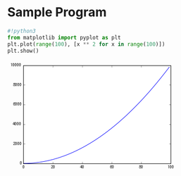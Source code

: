 # Sample Program
```Python
#!python3
from matplotlib import pyplot as plt
plt.plot(range(100), [x ** 2 for x in range(100)])
plt.show()
```

![](data:image/png;base64,iVBORw0KGgoAAAANSUhEUgAAAYEAAAD/CAYAAAAXBmohAAAABHNCSVQICAgIfAhkiAAAAAlwSFlz%0AAAALEgAACxIB0t1+/AAAGsRJREFUeJzt3XmUVOWdxvHvzwUYJrKIaY0LQROiUSJhkeCCtEvEoIiy%0AGAYdHUHMIS7HjEs0MWMbHWeSgyaIDBHCcQeR1USCGLGLrWk20agoKgiYQEsQaBZZennnj7exEVqo%0Arqqut27d53NOna6+NFW/vuJ96r3vZs45REQkng4LXYCIiISjEBARiTGFgIhIjCkERERiTCEgIhJj%0ACgERkRg7ZAiY2QAz22BmjWq+H21mS8zsgX1+JuVjIiISzhFJ/Mw2YAWAmXUFGjvnOpvZOjMbBbRJ%0A9ZhzrqwhfikREUnOIVsCzrnpQEXNt52AYjNrD8wCOqR5TEREAqpvn0BzYCNQAJQALYBmKR5rnn75%0AIiKSjvqGQDnQBFiJv4hvSeNYefrli4hIOpLpEwCwmq9LgT7OuUlm1g14CticxrED38hMixmJiKTA%0AOWeH/qkvS7Yl4GreoBRoaWYLgMXOubJ0jh3kF9HDOe6///7gNeTKQ+dC50Ln4uCPVCXVEnDOXbjP%0A8yF1/HnKx0REJBxNFhMRiaCxY2Hz5vRfRyGQwwoLC0OXkDN0LmrpXNSK67mYOBEefhis3j0AB7J0%0A7iU1BDNzuVaTiEiu+OADOO88mDEDOnWqPW5muAbsGBYRkcB27oT+/eHXv/5yAKRDLQERkYgYPBh2%0A7YLnnjvwVlCqLYFk5wmIiEhATz4JJSWweHFm+gL2UktARCTHvfkm/PCHMHs2nH563T+jPgERkTy0%0AZQv06wePPfbVAZAOtQRERHKUc9CnD5xwAjz++MF/Vn0CIiJ5ZtgwWLcOXnih4d5DISAikoMSCXjk%0AEVi0CBo3brj3UZ+AiEiOWbcOBg6EZ56B1q0b9r0UAiIiOaSiAq6+Gn76U7jkkoZ/P3UMi4jkkNtv%0Ah5Ur4aWX4LB6fExXx7CISMSNHw9//jMsWVK/AEiHWgIiIjng7bfhwgvhtdegffv6/31NFhMRiagt%0AW/x8gN/9LrUASIdaAiIiAVVXQ+/e0KYNjBiR+uuoT0BEJIIeesjvEDZ5cpj3VwiIiAQyfTqMHu1X%0ABm3UKEwNCgERkQA+/BBuuAGmTYNvfCNcHeoYFhHJsu3b4cor/Q5h55wTthZ1DIuIZJFzfkZws2bw%0Axz9mboMYdQyLiETAb34Da9f6DWIyuUNYqhQCIiJZMmOGHwa6cCE0aRK6Gk8hICKSBR99BNdfD1Om%0AwIknhq6mljqGRUQa2LZttR3B550XupovU8ewiEgDqq6Gvn3h61+HJ55ouH4AdQyLiOSgBx+EDRtg%0AwoTc6Ajen0JARKSBTJ0KY8f6LSJDzQg+FN0OEhFpAO+8Axdc4EcEde7c8O+npaRFRHLExo1wxRV+%0AaehsBEA61BIQEcmgigro0QPOOstPDMuWVFsCCgERkQy65Rb4+GP405/g8MOz974aHSQiEtgTT8Cs%0AWVBamt0ASIdaAiIiGZBIwI9/DPPmQdu22X9/dQyLiASyahUMGADPPx8mANKRUgiYWWMze87M5pjZ%0AdDMrMLPRZrbEzB7Y5+eSOiYiElVbt0KvXvCrX8HFF4eupv5SbQn0BNY6584HFgE3AY2dc52BIWZ2%0AnJl1TeZYJn4JEZEQqqpg4EDo3h1uvjl0NalJNQRWAD8zs/eAHsAmoNjM2gOzgA5ApySPiYhE0s9/%0ADjt3wvDhoStJXaohsB64yjn3XeAl4BhgI1AAlAAtgGZJHGueTvEiIqGMHeuHgU6cCEceGbqa1KU6%0ARPQu4IWa5y8By4Gra752AlYD5UCTJI4doKio6IvnhYWFFBYWplimiEjmJRLwi1/A3Llw9NGhakiQ%0ASCTSfp2Uhoia2cPAJ865UWZ2A3A80Nw5d7eZTQcGA22APoc65pwr2++1NURURHLWRx/5PQGefx4u%0Auih0NbWyPUT0d0AfM5sPXA48BrQ0swXAYudcmXOuNJljKb6/iEjWbd4Ml18ORUW5FQDp0GQxEZEk%0AVFTApZfCmWf6heFyjdYOEhFpIM7BT34C69fDtGm5uSSE1g4SEWkgjz4KCxf6JSFyMQDSoRAQETmI%0AadP87Z8FC+Coo0JXk3kKARGRr7BkCQwZAq+8AiedFLqahqEF5ERE6rB2LfTuDX/8I3TqFLqahqMQ%0AEBHZT3m5Hwp6xx0+CPKZRgeJiOyjogIuuwy+/W0YORKs3uNtwtAQURGRNDnn+wDKynyH8BER6jXV%0AEFERkTT9z//AG2/AnDnRCoB0xOTXFBE5uHHj/B7BCxbA174WuprsUQiISOwlEnD77fD663D88aGr%0AyS6NDhKRWHv3Xb9B/AsvQLt2oavJPoWAiMTWunV+JNAjj8CFF4auJgyFgIjE0tatPgCGDIFrrw1d%0ATTgaIioisbNnj58MdsopMGpUdOYCHIzmCYiIJME5+I//8BvETJmSP0NBNU9ARCQJ990HK1b4kUD5%0AEgDp0CkQkdgYORImToT586Fp09DV5AaFgIjEwuTJ8PDDMHcufP3roavJHQoBEcl7c+bA0KEwc6bv%0ADJZaGiIqInntnXegf38YPx46dAhdTe5RCIhI3lqzBn70Ixg+HC66KHQ1uUkhICJ5aeNGuOQSuPtu%0AGDAgdDW5S/MERCTvbN/ul4H44Q/hv/87dDXZocliIiL42cC9evmN4ceMyY/ZwMlQCIhI7FVVwTXX%0AwK5dMGlSvCaDacawiMSac3DrrX5ryFdeiVcApEOnSUTyQlERLFwIxcXQpEnoaqJDISAikTd8uJ8H%0AMG8eNGsWuppoUQiISKQ9/bTfFGbuXCgoCF1N9CgERCSypk2De+7xt4C++c3Q1USTQkBEIun11+Gm%0Am2DGDDjttNDVRJdCQEQip7TUbw4/aRJ06hS6mmjTshEiEilvvQW9e/u+gO7dQ1cTfQoBEYmMDz7w%0AC8I9/jj07Bm6mvygEBCRSFizxq8F9NBDfmloyYyUQ8DMfm5mi8xsspkdYWZjzGyJmT2wz8+MTuaY%0AiMjBrFvnl4K+4w4YNCh0NfklpRAwsxOA05xzXYBlwJ1AI+dcZ2CImR1nZl2Bxoc6lqHfQ0Ty1D//%0A6VsAgwfDbbeFrib/pNoSuBjYamYzgeOB7UCxmbUHZgEdgE5JHhMRqdOWLdCjB1x1Fdx7b+hq8lOq%0AIXAccKJzrgewEWhZ87UAKAFaAM2SONY8neJFJH9t3QqXXupHAD34YOhq8leqIbAdmF3zfB5gQBNg%0AJf7CvgUoT+JYeaqFi0j+2rEDLrsMOnaERx+Nz54AIaQ6WawU+M+a512A3UAX59wkM+sGPAVsBvok%0AcewARUVFXzwvLCyksLAwxTJFJGp27oQrroC2bf1QUAVA3RKJBIlEIu3XSXlTGTMbBpwDrABuBP4A%0AtANmOueKan5mTDLH9ntdbSojElO7dvn7/y1bwrPPwuGHh64oOrSzmIhE2p490KcPNG0K48ZpU5j6%0AUgiISGRVVMDVV/tbPxMmwJFHhq4oerS9pIhEUkUFDBzo9weeNEkBkG0KAREJprLSbwy/YwdMnQqN%0AGoWuKH4UAiISxN4A2LbNB0DjxqEriieFgIhkXWUl/Pu/Q3m53x1MG8OHoxAQkazaGwCbNsFLLykA%0AQlMIiEjW7L0FpBZA7lAIiEhWVFTU9gEoAHKHQkBEGlxFBfzbv/klIaZOVQDkEoWAiDSo3bv9pvDV%0A1TBlikYB5RptLykiDWbXLujbFw47zE8EUwDkHoWAiDSInTvhyiv9WkATJmgiWK5SCIhIxm3f7vcD%0AaNXKLwanpSByl0JARDKqvNzvCHbyyfDMM1oNNNcpBEQkYzZt8pvCn3kmjBmj/QCiQCEgIhmxYQNc%0AcAF06wYjR/rOYMl9+s8kImn7+9/h/PP9rmDDhmlLyChRCIhIWlat8gEweDAUFSkAokYhICIpW74c%0AuneHO++Eu+4KXY2kQv32IpKSpUv9MNBhw+Daa0NXI6lSCIhIvc2ZA/36wejRfkKYRJduB4lIvUyf%0A7peCGDdOAZAPFAIikrRx43wH8Msvw8UXh65GMkG3g0QkKSNHwv/+L8yaBWecEboayRSFgIgclHPw%0A61/Ds8/6voCTTw5dkWSSQkBEvlJVFdx2G5SUwPz5cOyxoSuSTFMIiEiddu+G667zy0EkEtC8eeiK%0ApCGoY1hEDrB1q58DUFkJM2YoAPKZQkBEvqSsDAoLoW1bePFF7Qec7xQCIvKFDz+Ec8+FPn3g//5P%0AS0HHgfoERASAxYuhd28/EujGG0NXI9miEBARXn4ZBg2CsWOhV6/Q1Ug26XaQSMyNGQNDhsCf/6wA%0AiCO1BERiyjn4r//yS0HMmeM7giV+FAIiMbRnj7/vv2IFLFgABQWhK5JQdDtIJGa2bIFLL4Vt26C4%0AWAEQdwoBkRhZvdoPAW3XDiZNgqZNQ1ckoaUcAmbWz8zW1TwfY2ZLzOyBff58dDLHRCQ7Fi3yAfCT%0An8Bjj2kOgHgp9QmY2bHAAGCtmXUFGjnnOpvZOjMbBbQBGh/qmHOuLEO/h4gcxNSpcNNNfgjoFVeE%0ArkZySaotgWHAzwAHdASKzaw9MAvoAHRK8piINCDn4Le/hVtvhVdeUQDIgerdEjCzG4FXnXOfmBlA%0AC2AtUACU1HzfDFhziGNakkqkAe3ZA0OHwhtvQGkpnHhi6IokF6XSEugN3GBmxcDp+BZBE2Al/sK+%0ABShP4lh5usWLSN02bYIePWDjRpg7VwEgX63eLQHn3BdzCs1sAXA70M85N8nMugFPAZuBPkkcq1NR%0AUdEXzwsLCyksLKxvmSKx9f77fuZv797wm9+oAzhfJRIJEolE2q9jzrnU/7JZiXPuHDMbA7QDZjrn%0Aimr+LKljdbymS6cmkTh79VW49lq/F/CgQaGrkWwyM5xzVu+/l2sXXIWASP05B48/Dg8/DBMmwPnn%0Ah65Isi3VENCyESIRt2cP3HKLX/6hpEQbwUv9KAREImzDBujbF1q18gFw1FGhK5Ko0bIRIhG1bBl0%0A6eK3gpwyRQEgqVFLQCSCxo+H226DkSPh6qtDVyNRphAQiZCqKvjFL2DiRHjtNWjfPnRFEnUKAZGI%0A+OwzGDgQKiv9fsCtWoWuSPKB+gREIuDNN+Gss+DMM2HmTAWAZI5aAiI57vnn4fbbYcQIGDAgdDWS%0AbxQCIjlqzx644w6YMQNmzfKtAJFMUwiI5KB//AP694djjoElS6BFi9AVSb5Sn4BIjiku9vf/L78c%0Apk1TAEjDUktAJEdUV/uF30aMgGefhYsvDl2RxIFCQCQHbNoE110Hmzf74Z9a/1+yRbeDRAJbuBA6%0AdoTvfAcSCQWAZJdaAiKBOAfDh/vln594Aq66KnRFEkcKAZEANm/2m7588onf//eUU0JXJHGl20Ei%0AWbZgAXToAK1bw/z5CgAJSy0BkSyproZhw+CRR2D0aL8HsEhoCgGRLCgr86N/duzwo39atw5dkYin%0A20EiDWzGDH/7p2tXmD1bASC5RS0BkQayezfce69f+3/8eL8DmEiuUQiINIDly/3a/6ec4peB1tLP%0Akqt0O0gkg5yDUaOge3e45RaYPFkBILlNLQGRDCkrg8GD4dNPYd48OPXU0BWJHJpaAiIZMG0afP/7%0AvgN4wQIFgESHWgIiadi61e/6lUj4Wz/nnhu6IpH6UUtAJEWJhN/t68gj4a23FAASTWoJiNTT55/D%0AL38JL74IY8ZAz56hKxJJnVoCIvVQUuLv/X/6KfztbwoAiT61BESSsHMn3H8/PPMMjBwJffuGrkgk%0AM9QSEDmEkhI/6ufjj/2nfwWA5BO1BES+wuefw333+SUfRoyAfv1CVySSeWoJiNTh9dfhe9/z9/7f%0AflsBIPlLLQGRfWzeDHfdBa++6pd/uOyy0BWJNCy1BETwa/5MnAjt2kGjRvDOOwoAiQe1BCT21q6F%0Am2+GVav82H9N+pI4UUtAYquyEh59FDp2hB/8AJYtUwBI/KQUAmbWyMyeN7O5Zjat5vsxZrbEzB7Y%0A5+dGJ3NMJNsWLYKzzoK//MUPAb3vPn8bSCRuUm0J9AeWOee6AR8B9wCNnHOdgSFmdpyZdQUaH+pY%0AJn4JkWRt2gRDh/pN3u+8E/76V/jOd0JXJRJOqiHwJjCu5nklUA0Um1l7YBbQAeiU5DGRBlddDU8+%0ACaefDocd5nf+uuYaMAtdmUhYKXUMO+feBTCz3kAzoBzYCBQAJUCLmuNrDnGseXrlixzasmVw662w%0AZw+8/DJ07hy6IpHckfLoIDO7BmjvnPupmd0MNAGW4z/tr8YHQzLHDlBUVPTF88LCQgq1Q7ekYNMm%0Af69/8mR46CEYNAgOPzx0VSKZkUgkSCQSab+OOefq/5fMWgO/d871qfm+K9DHOXe3mU0HBgNtkjnm%0AnCvb77VdKjWJ7FVV5Zd4vv9+P9P3wQfh6KNDVyXSsMwM51y9b3Cm2hIYBLQzs7mAA8YALcxsATCz%0A5sJeZmaDkzgmkjGzZ8Ntt0GLFjBzpl/2WUS+WkotgYakloCkYtUquPtuWLwYhg3zLQB1+kqcpNoS%0A0GQxibTycn/x79LFL/f8/vvQv78CQCRZCgGJpIoKv7nLqafCZ5/5lT5/+Uv4l38JXZlItGjtIIkU%0A52DaNLjnHvjmN/19//btQ1clEl0KAYmM+fP9rZ9t2+Cxx6BHj9AViUSfQkBy3vLlcO+98Oabfrjn%0ANddovL9IpqhPQHLW6tVw/fVwwQVw/vmwYgVcd50CQCSTFAKSc9av98s8dOoEbdrAhx/CHXdAkyah%0AKxPJPwoByRn//Kdf2XPv7l7vvQcPPADNmoWuTCR/KQQkuI0b/T3/006DXbv8cM9HHoGCgtCVieQ/%0AhYAEs/fif+qpsGWLX+3z8cfh+ONDVyYSHwoBybr16/1tn30v/qNGQevWoSsTiR+FgGTNmjVwyy1w%0Axhl+xu9bb+niLxKaQkAa3PLlfqhnx47wr//qvx8+HE48MXRlIqLJYtJg5s+H3/4WSkv98s4rV/ol%0AnkUkdygEJKOqquBPf/LLOZeV+Xv/48dD06ahKxORuigEJCO2b4ennoLf/x5atfIX/z59NLtXJNcp%0ABCQta9b4YZ1PPumXdnj6aTjnHK3nLxIV6hiWenMOEgno29d39lZXw6JFMGUKnHuuAkAkStQSkKRt%0A2wbPPec3c6mu9sM9n34avva10JWJSKoUAnJIb70Ff/gDvPCCX9FzxAgoLNQnfpF8oBCQOu3YARMm%0AwJgx8Pe/w5Ah8M47cMIJoSsTkUwy51zoGr7EzFyu1RQXzsGSJTB2LLz4Ipx3Htx4I/TsCUfo44JI%0ATjMznHP1bp/rf23h00/9vf4nn4SdO+GGG/xKnvrUL5L/1BKIqZ07/aSuZ57xM3uvvNJf/Lt1g8M0%0AZkwkctQSkEOqqoLiYhg3DqZNg86d/XaNL77o1/QRkfhRSyDPVVf7tXsmTICJE/1a/QMHwo9/rNs9%0AIvlELQH5QnU1LFwIkyf7T/lHHeUv+sXFfg1/EZG9FAJ5orIS5s6FqVP9zN3mzaFfP5g+Hb73vdDV%0AiUiuUghE2LZt8Ne/+g7el1+GNm3gqqv8se9+N3R1IhIF6hOImJUr4S9/8Rf9khI4+2zo1cuP7jnp%0ApNDViUgoqfYJKARy3I4dMGcOzJzpL/7btsGll8Lll8Mll/j7/SIiCoE8UVkJS5fC66/Da6/51Tk7%0AdfIX/B/9CNq31zh+ETmQQiCiKith2TKYPds/5s71G69fdJF/dO+uT/sicmgKgYjYscN/up83zz9K%0AS/29/O7d/aOwEAoKQlcpIlGjEMhBVVWwYgUsXuwv9qWl8MEH/pbOeef5xznnwDHHhK5URKJOIRBY%0AZaW/4L/xhr+9s3Sp/1pQAGedBV27+sf3vw+NG4euVkTyTaRCwMxGAx2B6c65+/f7s5wOAefgH/+A%0Ad9/1j7ffhr/9Dd57zy/D0LGjf3To4NfmOfro0BWLSBxEJgTMrCsw1Dl3vZmtAzo658r2+fOcCIGt%0AW/2Y/I8+8rdwVqyA99/3X5s2hdNPhzPO8LNxzzzTP8/0NouJRILCwsLMvmhE6VzU0rmopXNRK0pr%0AB3UCis2sPTAL6ADMyGYB1dWwcaPfMeuTT2ofq1fDxx/7r59/Dt/6Fnz729C2rd9WcehQv/ZOtj7d%0A6x94LZ2LWjoXtXQu0hciBJoDa4ACoKTm+5RVVfkRN+XlsGWL/7ppk3989pl/fPopbNjgv65f7782%0Ab+5X1DzppNrHlVfCySf75ReOPVZ76IpI/gsRAuVAE2A5vlWwev8f6NnTf1qvroaKitrH7t1+M5S9%0Aj+3bYc8ef3umRQt/YW/eHFq2hFatah9nn+07aAsK4BvfgOOOU+esiAiE6xPo45y728ymA4P37xPI%0AakEiInkiEn0CzrlSMxtsZguAmfsGQM2f6yaMiEiW5Nw8ARERyR4tRSYiEmM5FQJmNtrMlpjZA6Fr%0ACcHMGpnZ82Y218ym1Xw/Jq7nxMz61cwlIc7nAcDMfm5mi8xsspkdEcfzYWaNzew5M5tjZtPNrCCO%0A1wwzG2BmG8ysUc33B5yD+pyXnAmBmg7jxs65zsAQMzsudE0B9AeWOee6AR8B9wCN4nhOzOxYYACw%0AtubfRizPA4CZnQCc5pzrAiwD7iSe56MnsNY5dz6wCLiJeF4ztgEroO7rZn2vpTkTAtQ9iSxu3gTG%0A1TyvBKqJ7zkZBvwMcPglRuJ6HgAuBraa2UzgeGA78TwfK4Cfmdl7QA9gEzE8D8656UBFzbd1XTfr%0AdS3NpRBoDmwkQ5PIosg5965zbp2Z9QaaAVXE8JyY2Y3Aq865T2oOtSCG52EfxwEnOud64M9DS+J5%0APtYDVznnvgu8BBxDPM/Dvva/brbAXzuSPi+5FAJ7J5GtxBddHracMMzsGuBc59xPga3E85z0Bm4w%0As2LgdHyLII7nYa/twOya5/MAI57n4y5gXc3zl4Ai4nke9rX/dXNLHccOel5yKQSWAl2cc6uAbvh7%0An7FiZq2Bvs65u2sOxfKcOOd6OecudM5dgJ9Zfjnwg7idh32UAj+oed4F2E0M/13UOLfm69nAr4jv%0Aedg7n6qua8QbdRz7SjkTAs65UqBlzSSyxftPIouJQUC7mtFBc4C2QIuYnxPnnFtIjM+Dc24psN7M%0ASoBv4ftL4vj/yu+APmY2H//B4DHieR7A95XVed2s77VUk8VERGIsZ1oCIiKSfQoBEZEYUwiIiMSY%0AQkBEJMYUAiIiMaYQEBGJMYWAiEiMKQRERGLs/wFWxwEExiAMwQAAAABJRU5ErkJggg==%0A)

